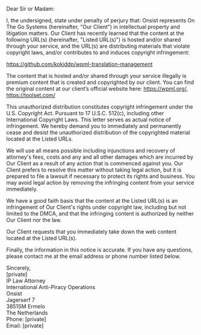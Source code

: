 Dear Sir or Madam:  

I, the undersigned, state under penalty of perjury that: Onsist represents On The Go Systems (hereinafter, "Our Client") in intellectual property and litigation matters. Our Client has recently learned that the content at the following URL(s) (hereinafter, "Listed URL(s)") is hosted and/or shared through your service, and the URL(s) are distributing materials that violate copyright laws, and/or contributes to and induces copyright infringement:  

https://github.com/kokiddp/wpml-translation-management  

The content that is hosted and/or shared through your service illegally is premium content that is created and copyrighted by our client. You can find the original content at our client’s official website here: https://wpml.org/, https://toolset.com/  

This unauthorized distribution constitutes copyright infringement under the U.S. Copyright Act. Pursuant to 17 U.S.C. 512(c), including other International Copyright Laws. This letter serves as actual notice of infringement. We hereby demand you to immediately and permanently cease and desist the unauthorized distribution of the copyrighted material located at the Listed URLs.  

We will use all means possible including injunctions and recovery of attorney's fees, costs and any and all other damages which are incurred by Our Client as a result of any action that is commenced against you. Our Client prefers to resolve this matter without taking legal action, but it is prepared to file a lawsuit if necessary to protect its rights and business. You may avoid legal action by removing the infringing content from your service immediately.  

We have a good faith basis that the content at the Listed URL(s) is an infringement of Our Client's rights under copyright law, including but not limited to the DMCA, and that the infringing content is authorized by neither Our Client nor the law.  

Our Client requests that you immediately take down the web content located at the Listed URL(s).  

Finally, the information in this notice is accurate. If you have any questions, please contact me at the email address or phone number listed below.  



Sincerely,  
[private]  
IP Law Attorney  
International Anti-Piracy Operations  
Onsist  
Jagerserf 7  
3851SM Ermelo  
The Netherlands  
Phone: [private]  
Email: [private]  
